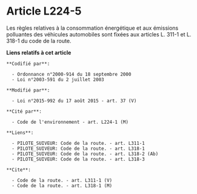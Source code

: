 # Article L224-5

Les règles relatives à la consommation énergétique et aux émissions polluantes des véhicules automobiles sont fixées aux
articles L. 311-1 et L. 318-1 du code de la route.

**Liens relatifs à cet article**

	**Codifié par**:

	  - Ordonnance n°2000-914 du 18 septembre 2000
	  - Loi n°2003-591 du 2 juillet 2003

	**Modifié par**:

	  - Loi n°2015-992 du 17 août 2015 - art. 37 (V)

	**Cité par**:

	  - Code de l'environnement - art. L224-1 (M)

	**Liens**:

	  - PILOTE_SUIVEUR: Code de la route. - art. L311-1
	  - PILOTE_SUIVEUR: Code de la route. - art. L318-1
	  - PILOTE_SUIVEUR: Code de la route. - art. L318-2 (Ab)
	  - PILOTE_SUIVEUR: Code de la route. - art. L318-3

	**Cite**:

	  - Code de la route. - art. L311-1 (V)
	  - Code de la route. - art. L318-1 (M)

